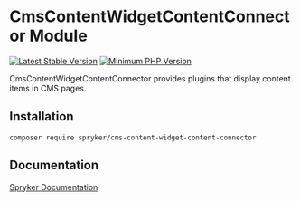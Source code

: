 # CmsContentWidgetContentConnector Module
[![Latest Stable Version](https://poser.pugx.org/spryker/cms-content-widget-content-connector/v/stable.svg)](https://packagist.org/packages/spryker/cms-content-widget-content-connector)
[![Minimum PHP Version](https://img.shields.io/badge/php-%3E%3D%208.0-8892BF.svg)](https://php.net/)

CmsContentWidgetContentConnector provides plugins that display content items in CMS pages.

## Installation

```
composer require spryker/cms-content-widget-content-connector
```

## Documentation

[Spryker Documentation](https://docs.spryker.com)
